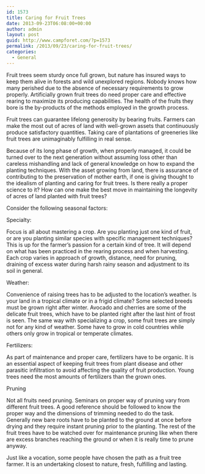 ```yaml
---
id: 1573
title: Caring for Fruit Trees
date: 2013-09-23T06:08:00+00:00
author: admin
layout: post
guid: http://www.campforet.com/?p=1573
permalink: /2013/09/23/caring-for-fruit-trees/
categories:
  - General
---
```

Fruit trees seem sturdy once full grown, but nature has insured ways to keep them alive in forests and wild unexplored regions. Nobody knows how many perished due to the absence of necessary requirements to grow properly. Artificially grown fruit trees do need proper care and effective rearing to maximize its producing capabilities. The health of the fruits they bore is the by-products of the methods employed in the growth process.

Fruit trees can guarantee lifelong generosity by bearing fruits. Farmers can make the most out of acres of land with well-grown assets that continuously produce satisfactory quantities. Taking care of plantations of greeneries like fruit trees are unimaginably fulfilling in real sense.

Because of its long phase of growth, when properly managed, it could be turned over to the next generation without assuming loss other than careless mishandling and lack of general knowledge on how to expand the planting techniques. With the asset growing from land, there is assurance of contributing to the preservation of mother earth, if one is giving thought to the idealism of planting and caring for fruit trees. Is there really a proper science to it? How can one make the best move in maintaining the longevity of acres of land planted with fruit trees?

Consider the following seasonal factors:

Specialty:

Focus is all about mastering a crop. Are you planting just one kind of fruit, or are you planting similar species with specific management techniques? This is up for the farmer&#8217;s passion for a certain kind of tree. It will depend on what has been practiced in the rearing process and when harvesting. Each crop varies in approach of growth, distance, need for pruning, draining of excess water during harsh rainy season and adjustment to its soil in general.

Weather:

Convenience of raising trees has to be adjusted to the location&#8217;s weather. Is your land in a tropical climate or in a frigid climate? Some selected breeds must be grown right after winter. Avocado and cherries are some of the delicate fruit trees, which have to be planted right after the last hint of frost is seen. The same way with specializing a crop, some fruit trees are simply not for any kind of weather. Some have to grow in cold countries while others only grow in tropical or temperate climates.

Fertilizers:

As part of maintenance and proper care, fertilizers have to be organic. It is an essential aspect of keeping fruit trees from plant disease and other parasitic infiltration to avoid affecting the quality of fruit production. Young trees need the most amounts of fertilizers than the grown ones.

Pruning

Not all fruits need pruning. Seminars on proper way of pruning vary from different fruit trees. A good reference should be followed to know the proper way and the dimensions of trimming needed to do the task. Generally new bare roots have to be planted to the ground at once before drying and they require instant pruning prior to the planting. The rest of the fruit trees have to be watched over for maintenance pruning like when there are excess branches reaching the ground or when it is really time to prune anyway.

Just like a vocation, some people have chosen the path as a fruit tree farmer. It is an undertaking closest to nature, fresh, fulfilling and lasting.